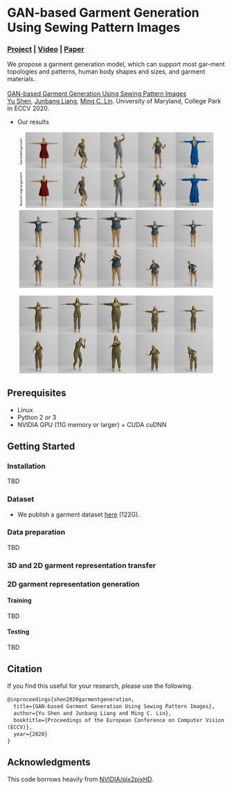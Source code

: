 # GAN-based Garment Generation Using Sewing Pattern Images
### [Project](https://gamma.umd.edu/researchdirections/virtualtryon/garmentgeneration/) | [Video](http://cs.umd.edu/~yushen/videos/ECCV2020.mp4) | [Paper](http://cs.umd.edu/~yushen/docs/ECCV2020.pdf) <br>
We propose a garment generation model, which can support most gar-ment topologies and patterns, human body shapes and sizes, and garment materials. <br><br>
[GAN-based Garment Generation Using Sewing Pattern Images](https://gamma.umd.edu/researchdirections/virtualtryon/garmentgeneration/)  
[Yu Shen](http://cs.umd.edu/~yushen), [Junbang Liang](http://cs.umd.edu/~liangjb), [Ming C. Lin](http://cs.umd.edu/~lin).
 University of Maryland, College Park
 In ECCV 2020.  

- Our results
<p align='center'>
  <img src='imgs/generated_garments.jpg' width='450'/>
  <img src='imgs/retargeted_garments.jpg' width='450'/>
</p>

## Prerequisites
- Linux
- Python 2 or 3
- NVIDIA GPU (11G memory or larger) + CUDA cuDNN

## Getting Started
### Installation
TBD

### Dataset
- We publish a garment dataset [here](https://drive.google.com/drive/folders/1GR9cut1Ip7T3R-nYnuWPJUSarX8MT_xY?usp=sharing) (122G).

### Data preparation
TBD

### 3D and 2D garment representation transfer

### 2D garment representation generation
#### Training
TBD

#### Testing
TBD


## Citation

If you find this useful for your research, please use the following.

```
@inproceedings{shen2020garmentgeneration,
  title={GAN-based Garment Generation Using Sewing Pattern Images},
  author={Yu Shen and Junbang Liang and Ming C. Lin},  
  booktitle={Proceedings of the European Conference on Computer Vision (ECCV)},
  year={2020}
}
```

## Acknowledgments
This code borrows heavily from [NVIDIA/pix2pixHD](https://github.com/NVIDIA/pix2pixHD).
